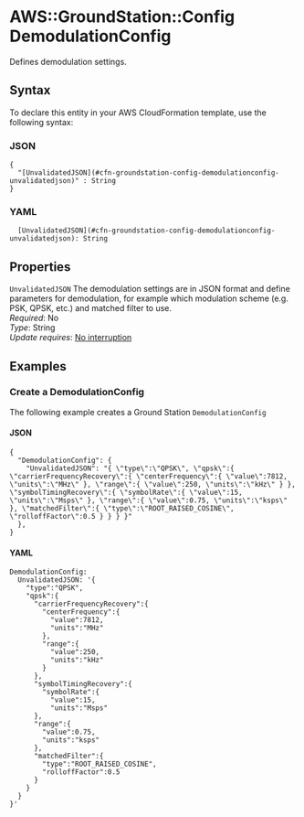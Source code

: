 # AWS::GroundStation::Config DemodulationConfig<a name="aws-properties-groundstation-config-demodulationconfig"></a>

Defines demodulation settings\.

## Syntax<a name="aws-properties-groundstation-config-demodulationconfig-syntax"></a>

To declare this entity in your AWS CloudFormation template, use the following syntax:

### JSON<a name="aws-properties-groundstation-config-demodulationconfig-syntax.json"></a>

```
{
  "[UnvalidatedJSON](#cfn-groundstation-config-demodulationconfig-unvalidatedjson)" : String
}
```

### YAML<a name="aws-properties-groundstation-config-demodulationconfig-syntax.yaml"></a>

```
  [UnvalidatedJSON](#cfn-groundstation-config-demodulationconfig-unvalidatedjson): String
```

## Properties<a name="aws-properties-groundstation-config-demodulationconfig-properties"></a>

`UnvalidatedJSON` <a name="cfn-groundstation-config-demodulationconfig-unvalidatedjson"></a>
The demodulation settings are in JSON format and define parameters for demodulation, for example which modulation scheme \(e\.g\. PSK, QPSK, etc\.\) and matched filter to use\.  
_Required_: No  
_Type_: String  
_Update requires_: [No interruption](https://docs.aws.amazon.com/AWSCloudFormation/latest/UserGuide/using-cfn-updating-stacks-update-behaviors.html#update-no-interrupt)

## Examples<a name="aws-properties-groundstation-config-demodulationconfig--examples"></a>

### Create a DemodulationConfig<a name="aws-properties-groundstation-config-demodulationconfig--examples--Create_a_DemodulationConfig"></a>

The following example creates a Ground Station `DemodulationConfig`

#### JSON<a name="aws-properties-groundstation-config-demodulationconfig--examples--Create_a_DemodulationConfig--json"></a>

```
{
  "DemodulationConfig": {
    "UnvalidatedJSON": "{ \"type\":\"QPSK\", \"qpsk\":{ \"carrierFrequencyRecovery\":{ \"centerFrequency\":{ \"value\":7812, \"units\":\"MHz\" }, \"range\":{ \"value\":250, \"units\":\"kHz\" } }, \"symbolTimingRecovery\":{ \"symbolRate\":{ \"value\":15, \"units\":\"Msps\" }, \"range\":{ \"value\":0.75, \"units\":\"ksps\" }, \"matchedFilter\":{ \"type\":\"ROOT_RAISED_COSINE\", \"rolloffFactor\":0.5 } } } }"
  },
}
```

#### YAML<a name="aws-properties-groundstation-config-demodulationconfig--examples--Create_a_DemodulationConfig--yaml"></a>

```
DemodulationConfig:
  UnvalidatedJSON: '{
    "type":"QPSK",
    "qpsk":{
      "carrierFrequencyRecovery":{
        "centerFrequency":{
          "value":7812,
          "units":"MHz"
        },
        "range":{
          "value":250,
          "units":"kHz"
        }
      },
      "symbolTimingRecovery":{
        "symbolRate":{
          "value":15,
          "units":"Msps"
      },
      "range":{
        "value":0.75,
        "units":"ksps"
      },
      "matchedFilter":{
        "type":"ROOT_RAISED_COSINE",
        "rolloffFactor":0.5
      }
    }
  }
}'
```
